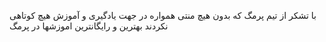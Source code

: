 با تشکر از تیم پرمگ که بدون هیچ منتی همواره در جهت یادگیری و آموزش هیچ کوتاهی نکردند
بهترین و رایگانترین اموزشها در پرمگ
